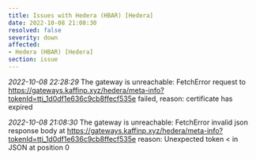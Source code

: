```yaml
---
title: Issues with Hedera (HBAR) [Hedera]
date: 2022-10-08 21:08:30
resolved: false
severity: down
affected:
- Hedera (HBAR) [Hedera]
section: issue
---
```


*2022-10-08 22:28:29* The gateway is unreachable: FetchError request to https://gateways.kaffinp.xyz/hedera/meta-info?tokenId=tti_1d0df1e636c9cb8ffecf535e failed, reason: certificate has expired

*2022-10-08 21:08:30* The gateway is unreachable: FetchError invalid json response body at https://gateways.kaffinp.xyz/hedera/meta-info?tokenId=tti_1d0df1e636c9cb8ffecf535e reason: Unexpected token < in JSON at position 0